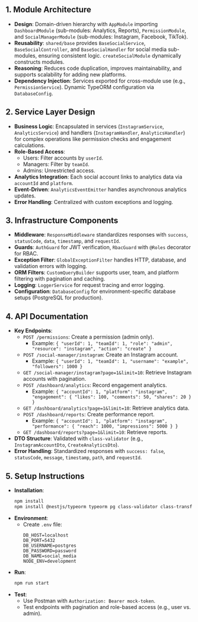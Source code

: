 ## 1. Module Architecture
- **Design**: Domain-driven hierarchy with `AppModule` importing `DashboardModule` (sub-modules: Analytics, Reports), `PermissionModule`, and `SocialManagerModule` (sub-modules: Instagram, Facebook, TikTok).
- **Reusability**: `shared/base` provides `BaseSocialService`, `BaseSocialController`, and `BaseSocialHandler` for social media sub-modules, ensuring consistent logic. `createSocialModule` dynamically constructs modules.
- **Reasoning**: Reduces code duplication, improves maintainability, and supports scalability for adding new platforms.
- **Dependency Injection**: Services exported for cross-module use (e.g., `PermissionService`). Dynamic TypeORM configuration via `DatabaseConfig`.

## 2. Service Layer Design
- **Business Logic**: Encapsulated in services (`InstagramService`, `AnalyticsService`) and handlers (`InstagramHandler`, `AnalyticsHandler`) for complex operations like permission checks and engagement calculations.
- **Role-Based Access**: 
  - Users: Filter accounts by `userId`.
  - Managers: Filter by `teamId`.
  - Admins: Unrestricted access.
- **Analytics Integration**: Each social account links to analytics data via `accountId` and `platform`.
- **Event-Driven**: `AnalyticsEventEmitter` handles asynchronous analytics updates.
- **Error Handling**: Centralized with custom exceptions and logging.

## 3. Infrastructure Components
- **Middleware**: `ResponseMiddleware` standardizes responses with `success`, `statusCode`, `data`, `timestamp`, and `requestId`.
- **Guards**: `AuthGuard` for JWT verification, `RbacGuard` with `@Roles` decorator for RBAC.
- **Exception Filter**: `GlobalExceptionFilter` handles HTTP, database, and validation errors with logging.
- **ORM Filters**: `CustomQueryBuilder` supports user, team, and platform filtering with pagination and caching.
- **Logging**: `LoggerService` for request tracing and error logging.
- **Configuration**: `DatabaseConfig` for environment-specific database setups (PostgreSQL for production).

## 4. API Documentation
- **Key Endpoints**:
  - `POST /permissions`: Create a permission (admin only).
    - Example: `{ "userId": 1, "teamId": 1, "role": "admin", "resource": "instagram", "action": "create" }`
  - `POST /social-manager/instagram`: Create an Instagram account.
    - Example: `{ "userId": 1, "teamId": 1, "username": "example", "followers": 1000 }`
  - `GET /social-manager/instagram?page=1&limit=10`: Retrieve Instagram accounts with pagination.
  - `POST /dashboard/analytics`: Record engagement analytics.
    - Example: `{ "accountId": 1, "platform": "instagram", "engagement": { "likes": 100, "comments": 50, "shares": 20 } }`
  - `GET /dashboard/analytics?page=1&limit=10`: Retrieve analytics data.
  - `POST /dashboard/reports`: Create performance report.
    - Example: `{ "accountId": 1, "platform": "instagram", "performance": { "reach": 1000, "impressions": 5000 } }`
  - `GET /dashboard/reports?page=1&limit=10`: Retrieve reports.
- **DTO Structure**: Validated with `class-validator` (e.g., `InstagramAccountDto`, `CreateAnalyticsDto`).
- **Error Handling**: Standardized responses with `success: false`, `statusCode`, `message`, `timestamp`, `path`, and `requestId`.

## 5. Setup Instructions
- **Installation**:
  ```bash
  npm install
  npm install @nestjs/typeorm typeorm pg class-validator class-transformer @nestjs/event-emitter uuid
  ```
- **Environment**:
  - Create `.env` file:
    ```env
    DB_HOST=localhost
    DB_PORT=5432
    DB_USERNAME=postgres
    DB_PASSWORD=password
    DB_NAME=social_media
    NODE_ENV=development
    ```
- **Run**:
  ```bash
  npm run start
  ```
- **Test**:
  - Use Postman with `Authorization: Bearer mock-token`.
  - Test endpoints with pagination and role-based access (e.g., user vs. admin).